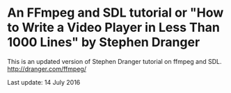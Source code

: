 An FFmpeg and SDL tutorial or "How to Write a Video Player in Less Than 1000 Lines" by Stephen Dranger
===================

This is an updated version of Stephen Dranger tutorial on ffmpeg and SDL.
http://dranger.com/ffmpeg/

Last update: 14 July 2016
